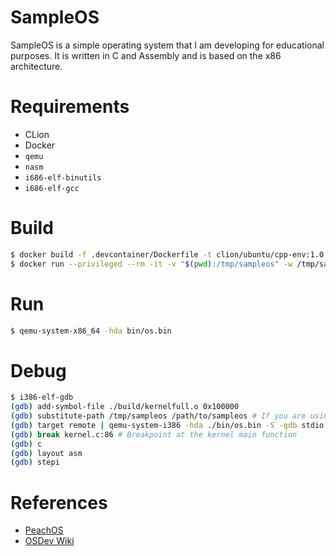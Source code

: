 # SampleOS

SampleOS is a simple operating system that I am developing for educational purposes.
It is written in C and Assembly and is based on the x86 architecture.

# Requirements

- CLion
- Docker
- `qemu`
- `nasm`
- `i686-elf-binutils`
- `i686-elf-gcc`

# Build

```bash
$ docker build -f .devcontainer/Dockerfile -t clion/ubuntu/cpp-env:1.0 .
$ docker run --privileged --rm -it -v "$(pwd):/tmp/sampleos" -w /tmp/sampleos clion/ubuntu/cpp-env:1.0 /bin/bash -c "make clean; make all"
```

# Run

```bash
$ qemu-system-x86_64 -hda bin/os.bin
```

# Debug

```bash
$ i386-elf-gdb
(gdb) add-symbol-file ./build/kernelfull.o 0x100000
(gdb) substitute-path /tmp/sampleos /path/to/sampleos # If you are using a different path
(gdb) target remote | qemu-system-i386 -hda ./bin/os.bin -S -gdb stdio
(gdb) break kernel.c:86 # Breakpoint at the kernel main function
(gdb) c
(gdb) layout asm
(gdb) stepi
```

# References

- [PeachOS](https://github.com/nibblebits/PeachOS)
- [OSDev Wiki](https://wiki.osdev.org/Main_Page)
